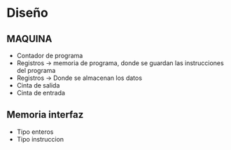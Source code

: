 # Diseño
## MAQUINA
  - Contador de programa
  - Registros -> memoria de programa, donde se guardan las instrucciones del programa
  - Registros -> Donde se almacenan los datos
  - Cinta de salida
  - Cinta de entrada

## Memoria interfaz
  - Tipo enteros
  - Tipo instruccion